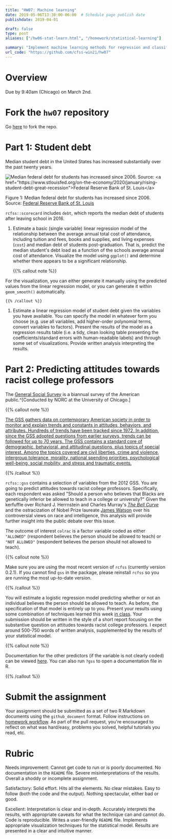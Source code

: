 ```yaml
---
title: "HW07: Machine learning"
date: 2019-05-06T13:30:00-06:00  # Schedule page publish date
publishdate: 2019-04-01

draft: false
type: post
aliases: ["/hw06-stat-learn.html", "/homework/statistical-learning"]

summary: "Implement machine learning methods for regression and classification."
url_code: "https://github.com/cfss-win21/hw07"
---
```




# Overview

Due by 9:40am (Chicago) on March 2nd.

# Fork the `hw07` repository

Go [here](https://github.com/cfss-win21/hw07) to fork the repo.

# Part 1: Student debt

Median student debt in the United States has increased substantially over the past twenty years.

<div class="figure">
<img src="https://www.stlouisfed.org/~/media/Blog/2020/January/BlogImage_AvgMedianDebt_011420.png?la=en" alt="Median federal debt for students has increased since 2006. Source: &lt;a href=&quot;https://www.stlouisfed.org/on-the-economy/2020/january/rising-student-debt-great-recession&quot;&gt;Federal Reserve Bank of St. Louis&lt;/a&gt;"  />
<p class="caption">Figure 1: Median federal debt for students has increased since 2006. Source: <a href="https://www.stlouisfed.org/on-the-economy/2020/january/rising-student-debt-great-recession">Federal Reserve Bank of St. Louis</a></p>
</div>

`rcfss::scorecard` includes `debt`, which reports the median debt of students after leaving school in 2016.

1. Estimate a basic (single variable) linear regression model of the relationship between the average annual total cost of attendance, including tuition and fees, books and supplies, and living expenses (`cost`) and median debt of students post-graduation. That is, predict the median student's debt load as a function of the schools average annual cost of attendance. Visualize the model using `ggplot()` and determine whether there appears to be a significant relationship.

    {{% callout note %}}
    
For the visualization, you can either generate it manually using the predicted values from the linear regression model, or you can generate it within `geom_smooth()` automatically.
    
    {{% /callout %}}
    
1. Estimate a linear regression model of student debt given the variables you have available. You can specify the model in whatever form you choose (e.g. use all variables, add higher-order polynomial terms, convert variables to factors). Present the results of the model as a regression results table (i.e. a tidy, clean looking table presenting the coefficients/standard errors with human-readable labels) and through some set of visualizations. Provide written analysis interpreting the results.

# Part 2: Predicting attitudes towards racist college professors

The [General Social Survey](http://gss.norc.org/) is a biannual survey of the American public.^[Conducted by NORC at the University of Chicago.]

{{% callout note %}}

[The GSS gathers data on contemporary American society in order to monitor and explain trends and constants in attitudes, behaviors, and attributes. Hundreds of trends have been tracked since 1972. In addition, since the GSS adopted questions from earlier surveys, trends can be followed for up to 70 years. The GSS contains a standard core of demographic, behavioral, and attitudinal questions, plus topics of special interest. Among the topics covered are civil liberties, crime and violence, intergroup tolerance, morality, national spending priorities, psychological well-being, social mobility, and stress and traumatic events.](http://gss.norc.org/About-The-GSS)

{{% /callout %}}

`rcfss::gss` contains a selection of variables from the 2012 GSS. You are going to predict attitudes towards racist college professors. Specifically, each respondent was asked "Should a person who believes that Blacks are genetically inferior be allowed to teach in a college or university?" Given the kerfuffle over Richard J. Herrnstein and Charles Murray's [*The Bell Curve*](https://en.wikipedia.org/wiki/The_Bell_Curve) and the ostracization of Nobel Prize laureate [James Watson](https://en.wikipedia.org/wiki/James_Watson) over his controversial views on race and intelligence, this analysis will provide further insight into the public debate over this issue.

The outcome of interest `colrac` is a factor variable coded as either `"ALLOWED"` (respondent believes the person should be allowed to teach) or `"NOT ALLOWED"` (respondent believes the person should not allowed to teach).

{{% callout note %}}

Make sure you are using the most recent version of `rcfss` (currently version 0.2.1). If you cannot find `gss` in the package, please reinstall `rcfss` so you are running the most up-to-date version.

{{% /callout %}}

You will estimate a logistic regression model predicting whether or not an individual believes the person should be allowed to teach. As before, the specification of that model is entirely up to you. Present your results using some combination of techniques learned this week [in class](/syllabus/working-with-statistical-models/). Your submission should be written in the style of a short report focusing on the substantive question on attitudes towards racist college professors. I expect around 500-750 words of written analysis, supplemented by the results of your statistical model.

{{% callout note %}}

Documentation for the other predictors (if the variable is not clearly coded) can be viewed [here](https://gssdataexplorer.norc.org/variables/vfilter). You can also run `?gss` to open a documentation file in R.

{{% /callout %}}

# Submit the assignment

Your assignment should be submitted as a set of two R Markdown documents using the `github_document` format. Follow instructions on [homework workflow](/faq/homework-guidelines/#homework-workflow). As part of the pull request, you're encouraged to reflect on what was hard/easy, problems you solved, helpful tutorials you read, etc.

# Rubric

Needs improvement: Cannot get code to run or is poorly documented. No documentation in the `README` file. Severe misinterpretations of the results. Overall a shoddy or incomplete assignment.

Satisfactory: Solid effort. Hits all the elements. No clear mistakes. Easy to follow (both the code and the output). Nothing spectacular, either bad or good.

Excellent: Interpretation is clear and in-depth. Accurately interprets the results, with appropriate caveats for what the technique can and cannot do. Code is reproducible. Writes a user-friendly `README` file. Implements appropriate visualization techniques for the statistical model. Results are presented in a clear and intuitive manner.
